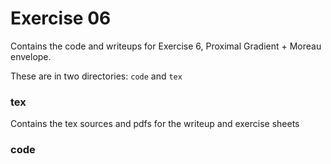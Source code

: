 Exercise 06
==============

Contains the code and writeups for Exercise 6, Proximal Gradient + Moreau envelope.

These are in two directories: `code` and `tex`

### tex

Contains the tex sources and pdfs for the writeup and exercise sheets

### code
